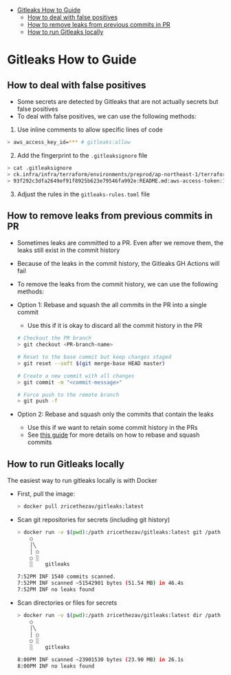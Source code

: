 <!-- toc -->

- [Gitleaks How to Guide](#gitleaks-how-to-guide)
  * [How to deal with false positives](#how-to-deal-with-false-positives)
  * [How to remove leaks from previous commits in PR](#how-to-remove-leaks-from-previous-commits-in-pr)
  * [How to run Gitleaks locally](#how-to-run-gitleaks-locally)

<!-- tocstop -->

# Gitleaks How to Guide

## How to deal with false positives

- Some secrets are detected by Gitleaks that are not actually secrets but false
  positives
- To deal with false positives, we can use the following methods:

1. Use inline comments to allow specific lines of code

```bash
> aws_access_key_id=*** # gitleaks:allow
```

2. Add the fingerprint to the `.gitleaksignore` file

```bash
> cat .gitleaksignore
> ck.infra/infra/terraform/environments/preprod/ap-northeast-1/terraform.tfvars:rule3:429
> 93f292c3dfa2649ef91f8925b623e79546fa992e:README.md:aws-access-token:121
```

3. Adjust the rules in the `gitleaks-rules.toml` file

## How to remove leaks from previous commits in PR

- Sometimes leaks are committed to a PR. Even after we remove them, the leaks
  still exist in the commit history
- Because of the leaks in the commit history, the Gitleaks GH Actions will fail
- To remove the leaks from the commit history, we can use the following methods:

- Option 1: Rebase and squash the all commits in the PR into a single commit
  - Use this if it is okay to discard all the commit history in the PR

  ```bash
  # Checkout the PR branch
  > git checkout <PR-branch-name>

  # Reset to the base commit but keep changes staged
  > git reset --soft $(git merge-base HEAD master)

  # Create a new commit with all changes
  > git commit -m "<commit-message>"

  # Force push to the remote branch
  > git push -f
  ```

- Option 2: Rebase and squash only the commits that contain the leaks
  - Use this if we want to retain some commit history in the PRs
  - See [this guide](https://www.datacamp.com/tutorial/git-squash-commits) for
    more details on how to rebase and squash commits

## How to run Gitleaks locally

The easiest way to run gitleaks locally is with Docker

- First, pull the image:

  ```bash
  > docker pull zricethezav/gitleaks:latest
  ```

- Scan git repositories for secrets (including git history)

  ```bash
  > docker run -v $(pwd):/path zricethezav/gitleaks:latest git /path -v -c /path/.github/gitleaks-rules.toml
      ○
      │╲
      │ ○
      ○ ░
      ░    gitleaks

  7:52PM INF 1540 commits scanned.
  7:52PM INF scanned ~51542901 bytes (51.54 MB) in 46.4s
  7:52PM INF no leaks found
  ```

- Scan directories or files for secrets

  ```bash
  > docker run -v $(pwd):/path zricethezav/gitleaks:latest dir /path -v -c /path/.github/gitleaks-rules.toml
      ○
      │╲
      │ ○
      ○ ░
      ░    gitleaks

  8:00PM INF scanned ~23901530 bytes (23.90 MB) in 26.1s
  8:00PM INF no leaks found
  ```
